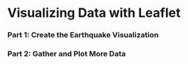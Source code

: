 # Visualizing Data with Leaflet

### Part 1: Create the Earthquake Visualization
### Part 2: Gather and Plot More Data
